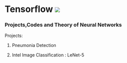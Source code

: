 # Tensorflow ![](https://twitter.com/TensorFlow/photo)

### Projects,Codes and Theory of Neural Networks


Projects:

1. Pneumonia Detection

2. Intel Image Classification : LeNet-5
